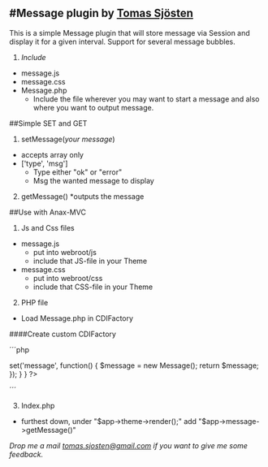 #Message plugin by [Tomas Sjösten](http://tomassjosten.se)
-----------------------------

This is a simple Message plugin that will store message via Session and display it for a given interval.
Support for several message bubbles.

1. *Include*
  * message.js
  * message.css
  * Message.php
    * Include the file wherever you may want to start a message and also where you want to output message.

##Simple SET and GET
1. setMessage(_your message_)
  * accepts array only
  * ['type', 'msg']
    * Type either "ok" or "error"
    * Msg the wanted message to display

2. getMessage()
  *outputs the message


##Use with Anax-MVC
1. Js and Css files
  * message.js
    * put into webroot/js
    * include that JS-file in your Theme
  * message.css
    * put into webroot/css
    * include that CSS-file in your Theme

2. PHP file
  * Load Message.php in CDIFactory

####Create custom CDIFactory

´´´php
<?php

class CDIFactory extends CDIFactoryDefault
{
    public function __construct()
    {
        parent::__construct();

        $this->set('message', function() {
            $message = new Message();
            return $message;
        });
    }
}
?>
´´´

3. Index.php
  * furthest down, under "$app->theme->render();" add "$app->message->getMessage()"


*Drop me a mail tomas.sjosten@gmail.com if you want to give me some feedback.*